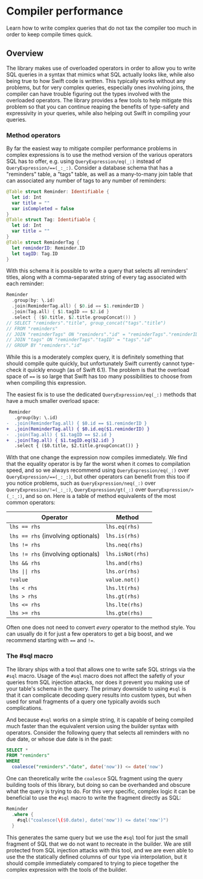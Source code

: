 # Compiler performance

Learn how to write complex queries that do not tax the compiler too much in order to keep compile
times quick.

## Overview

The library makes use of overloaded operators in order to allow you to write SQL queries in a 
syntax that mimics what SQL actually looks like, while also being true to how Swift code is written.
This typically works without any problems, but for very complex queries, especially ones involving
joins, the compiler can have trouble figuring out the types involved with the overloaded operators.
The library provides a few tools to help mitigate this problem so that you can continue reaping the
benefits of type-safety and expressivity in your queries, while also helping out Swift in compiling
your queries.

### Method operators

By far the easiest way to mitigate compiler performance problems in complex expressions is to use
the method version of the various operators SQL has to offer, e.g. using ``QueryExpression/eq(_:)``
instead of ``QueryExpression/==(_:_:)``. Consider a database schema that has a "reminders" table, a
"tags" table, as well as a many-to-many join table that can associated any number of tags to any
number of reminders:

```swift
@Table struct Reminder: Identifiable {
  let id: Int 
  var title = ""
  var isCompleted = false 
}
@Table struct Tag: Identifiable {
  let id: Int 
  var title = ""
}
@Table struct ReminderTag {
  let reminderID: Reminder.ID 
  let tagID: Tag.ID
}
```

With this schema it is possible to write a query that selects all reminders' titles, along with a 
comma-separated string of every tag associated with each reminder:

```swift
Reminder
  .group(by: \.id)
  .join(ReminderTag.all) { $0.id == $1.reminderID }
  .join(Tag.all) { $1.tagID == $2.id }
  .select { ($0.title, $2.title.groupConcat()) }
// SELECT "reminders"."title", group_concat("tags"."title")
// FROM "reminders"
// JOIN "reminderTags" ON "reminders"."id" = "reminderTags"."reminderID"
// JOIN "tags" ON "reminderTags"."tagID" = "tags"."id"
// GROUP BY "reminders"."id"
```

While this is a moderately complex query, it is definitely something that should compile quite 
quickly, but unfortunately Swift currently cannot type-check it quickly enough (as of Swift 6.1).
The problem is that the overload space of `==` is so large that Swift has too many possibilities 
to choose from when compiling this expression.

The easiest fix is to use the dedicated ``QueryExpression/eq(_:)`` methods that have a much 
smaller overload space:

```diff
 Reminder
   .group(by: \.id)
-  .join(ReminderTag.all) { $0.id == $1.reminderID }
+  .join(ReminderTag.all) { $0.id.eq($1.reminderID) }
-  .join(Tag.all) { $1.tagID == $2.id }
+  .join(Tag.all) { $1.tagID.eq($2.id) }
   .select { ($0.title, $2.title.groupConcat()) }
```

With that one change the expression now compiles immediately. We find that the equality operator
is by far the worst when it comes to compilation speed, and so we always recommend using 
``QueryExpression/eq(_:)`` over ``QueryExpression/==(_:_:)``, but other operators can benefit 
from this too if you notice problems, such as ``QueryExpression/neq(_:)`` over 
``QueryExpression/!=(_:_:)``, ``QueryExpression/gt(_:)`` over ``QueryExpression/>(_:_:)``, and so 
on. Here is a table of method equivalents of the most common operators:

| Operator                           | Method           |
| ---------------------------------- | ---------------- |
| `lhs == rhs`                       | `lhs.eq(rhs)`    |
| `lhs == rhs` (involving optionals) | `lhs.is(rhs)`    |
| `lhs != rhs`                       | `lhs.neq(rhs)`   |
| `lhs != rhs` (involving optionals) | `lhs.isNot(rhs)` |
| `lhs && rhs`                       | `lhs.and(rhs)`   |
| `lhs \|\| rhs`                     | `lhs.or(rhs)`    |
| `!value`                           | `value.not()`    |
| `lhs < rhs`                        | `lhs.lt(rhs)`    |
| `lhs > rhs`                        | `lhs.gt(rhs)`    |
| `lhs <= rhs`                       | `lhs.lte(rhs)`   |
| `lhs >= rhs`                       | `lhs.gte(rhs)`   |

Often one does not need to convert _every_ operator to the method style. You can usually do it for
just a few operators to get a big boost, and we recommend starting with `==` and `!=`.

### The #sql macro

The library ships with a tool that allows one to write safe SQL strings via the `#sql` macro. Usage
of the `#sql` macro does not affect the safetly of your queries from SQL injection attacks, nor
does it prevent you making use of your table's schema in the query. The primary downside to using
`#sql` is that it can complicate decoding query results into custom types, but when used for small
fragments of a query one typically avoids such complications.

And because `#sql` works on a simple string, it is capable of being compiled much faster than the
equivalent version using the builder syntax with operators. Consider the following query that
selects all reminders with no due date, or whose due date is in the past:

```sql
SELECT *
FROM "reminders"
WHERE
  coalesce("reminders"."date", date('now')) <= date('now')
```

One can theoretically write the `coalesce` SQL fragment using the query building tools of this 
library, but doing so can be overhanded and obscure what the query is trying to do. For this 
very specific, complex logic it can be beneficial to use the `#sql` macro to write the fragment
directly as SQL:

```swift
Reminder
  .where { 
    #sql("coalesce(\($0.date), date('now')) <= date('now')")
  }
```

This generates the same query but we use the `#sql` tool for just the small fragment of SQL that 
we do not want to recreate in the builder. We are still protected from SQL injection attacks
with this tool, and we are even able to use the the statically defined columns of our type via
interpolation, but it should compile immediately compared to trying to piece together the complex
expression with the tools of the builder.
